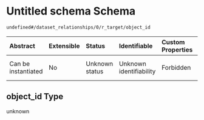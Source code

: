 # Untitled schema Schema

```txt
undefined#/dataset_relationships/0/r_target/object_id
```



| Abstract            | Extensible | Status         | Identifiable            | Custom Properties | Additional Properties | Access Restrictions | Defined In                                                                                              |
| :------------------ | :--------- | :------------- | :---------------------- | :---------------- | :-------------------- | :------------------ | :------------------------------------------------------------------------------------------------------ |
| Can be instantiated | No         | Unknown status | Unknown identifiability | Forbidden         | Allowed               | none                | [dataset-valid-1.json\*](../../../schemas/validation_tests/dataset-valid-1.json "open original schema") |

## object\_id Type

unknown
